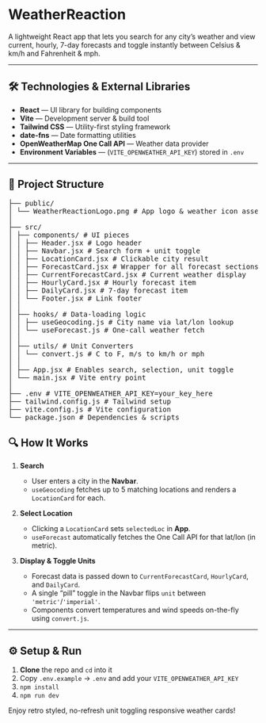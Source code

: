 # WeatherReaction

A lightweight React app that lets you search for any city’s weather and view current, hourly, 7-day forecasts and toggle instantly between Celsius & km/h and Fahrenheit & mph.

---

## 🛠 Technologies & External Libraries

- **React** — UI library for building components  
- **Vite** — Development server & build tool  
- **Tailwind CSS** — Utility-first styling framework  
- **date-fns** — Date formatting utilities  
- **OpenWeatherMap One Call API** — Weather data provider  
- **Environment Variables** — (`VITE_OPENWEATHER_API_KEY`) stored in `.env`  

---

## 📂 Project Structure
<pre markdown>
├── public/
│ └── WeatherReactionLogo.png # App logo & weather icon assets
│
├── src/
│ ├── components/ # UI pieces
│ │ ├── Header.jsx # Logo header
│ │ ├── Navbar.jsx # Search form + unit toggle
│ │ ├── LocationCard.jsx # Clickable city result
│ │ ├── ForecastCard.jsx # Wrapper for all forecast sections
│ │ ├── CurrentForecastCard.jsx # Current weather display
│ │ ├── HourlyCard.jsx # Hourly forecast item
│ │ ├── DailyCard.jsx # 7-day forecast item
│ │ └── Footer.jsx # Link footer
│ │
│ ├── hooks/ # Data-loading logic
│ │ ├── useGeocoding.js # City name via lat/lon lookup
│ │ └── useForecast.js # One-call weather fetch
│ │
│ ├── utils/ # Unit Converters
│ │ └── convert.js # C to F, m/s to km/h or mph
│ │
│ ├── App.jsx # Enables search, selection, unit toggle
│ └── main.jsx # Vite entry point
│
├── .env # VITE_OPENWEATHER_API_KEY=your_key_here
├── tailwind.config.js # Tailwind setup
├── vite.config.js # Vite configuration
└── package.json # Dependencies & scripts
</pre>
## 🔍 How It Works

1. **Search**  
   - User enters a city in the **Navbar**.  
   - `useGeocoding` fetches up to 5 matching locations and renders a `LocationCard` for each.

2. **Select Location**  
   - Clicking a `LocationCard` sets `selectedLoc` in **App**.  
   - `useForecast` automatically fetches the One Call API for that lat/lon (in metric).

3. **Display & Toggle Units**  
   - Forecast data is passed down to `CurrentForecastCard`, `HourlyCard`, and `DailyCard`.  
   - A single “pill” toggle in the Navbar flips `unit` between `'metric'`/`'imperial'`.  
   - Components convert temperatures and wind speeds on-the-fly using `convert.js`.

---

## ⚙️ Setup & Run

1. **Clone** the repo and `cd` into it  
2. Copy `.env.example` → `.env` and add your `VITE_OPENWEATHER_API_KEY`  
3. `npm install`  
4. `npm run dev`  

Enjoy retro styled, no-refresh unit toggling responsive weather cards!  